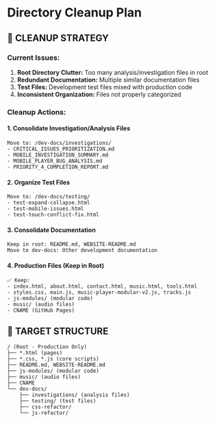 # Directory Cleanup Plan

## 🧹 **CLEANUP STRATEGY**

### **Current Issues:**
1. **Root Directory Clutter:** Too many analysis/investigation files in root
2. **Redundant Documentation:** Multiple similar documentation files
3. **Test Files:** Development test files mixed with production code
4. **Inconsistent Organization:** Files not properly categorized

### **Cleanup Actions:**

#### **1. Consolidate Investigation/Analysis Files**
```
Move to: /dev-docs/investigations/
- CRITICAL_ISSUES_PRIORITIZATION.md
- MOBILE_INVESTIGATION_SUMMARY.md  
- MOBILE_PLAYER_BUG_ANALYSIS.md
- PRIORITY_4_COMPLETION_REPORT.md
```

#### **2. Organize Test Files**
```
Move to: /dev-docs/testing/
- test-expand-collapse.html
- test-mobile-issues.html
- test-touch-conflict-fix.html
```

#### **3. Consolidate Documentation**
```
Keep in root: README.md, WEBSITE-README.md
Move to dev-docs: Other development documentation
```

#### **4. Production Files (Keep in Root)**
```
✅ Keep:
- index.html, about.html, contact.html, music.html, tools.html
- styles.css, main.js, music-player-modular-v2.js, tracks.js
- js-modules/ (modular code)
- music/ (audio files)
- CNAME (GitHub Pages)
```

## 📁 **TARGET STRUCTURE**
```
/ (Root - Production Only)
├── *.html (pages)
├── *.css, *.js (core scripts)
├── README.md, WEBSITE-README.md
├── js-modules/ (modular code)
├── music/ (audio files)
├── CNAME
└── dev-docs/
    ├── investigations/ (analysis files)
    ├── testing/ (test files)
    ├── css-refactor/
    └── js-refactor/
```
